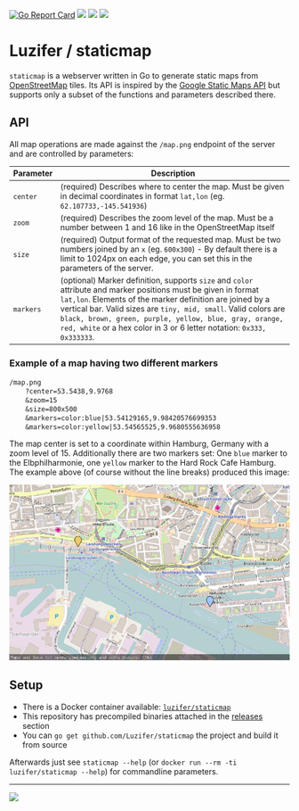 [![Go Report Card](https://goreportcard.com/badge/github.com/Luzifer/staticmap)](https://goreportcard.com/report/github.com/Luzifer/staticmap)
![](https://badges.fyi/github/license/Luzifer/staticmap)
![](https://badges.fyi/github/downloads/Luzifer/staticmap)
![](https://badges.fyi/github/latest-release/Luzifer/staticmap)

# Luzifer / staticmap

`staticmap` is a webserver written in Go to generate static maps from [OpenStreetMap](https://openstreetmap.org/) tiles. Its API is inspired by the [Google Static Maps API](https://developers.google.com/maps/documentation/static-maps/intro) but supports only a subset of the functions and parameters described there.

## API

All map operations are made against the `/map.png` endpoint of the server and are controlled by parameters:

| Parameter | Description |
| ---- | ---- |
| `center` | (required) Describes where to center the map. Must be given in decimal coordinates in format `lat,lon` (eg. `62.107733,-145.541936`) |
| `zoom` | (required) Describes the zoom level of the map. Must be a number between 1 and 16 like in the OpenStreetMap itself |
| `size` | (required) Output format of the requested map. Must be two numbers joined by an `x` (eg. `600x300`) - By default there is a limit to 1024px on each edge, you can set this in the parameters of the server. |
| `markers` | (optional) Marker definition, supports `size` and `color` attribute and marker positions must be given in format `lat,lon`. Elements of the marker definition are joined by a vertical bar. Valid sizes are `tiny, mid, small`. Valid colors are `black, brown, green, purple, yellow, blue, gray, orange, red, white` or a hex color in 3 or 6 letter notation: `0x333, 0x333333`. |

### Example of a map having two different markers

```
/map.png
    ?center=53.5438,9.9768
    &zoom=15
    &size=800x500
    &markers=color:blue|53.54129165,9.98420576699353
    &markers=color:yellow|53.54565525,9.9680555636958
```

The map center is set to a coordinate within Hamburg, Germany with a zoom level of 15. Additionally there are two markers set: One `blue` marker to the Elbphilharmonie, one `yellow` marker to the Hard Rock Cafe Hamburg. The example above (of course without the line breaks) produced this image:

![](example/map.png)

## Setup

- There is a Docker container available: [`luzifer/staticmap`](https://hub.docker.com/r/luzifer/staticmap/)
- This repository has precompiled binaries attached in the [releases](https://github.com/Luzifer/staticmap/releases) section
- You can `go get github.com/Luzifer/staticmap` the project and build it from source

Afterwards just see `staticmap --help` (or `docker run --rm -ti luzifer/staticmap --help`) for commandline parameters.

----

![](https://d2o84fseuhwkxk.cloudfront.net/staticmap.svg)
